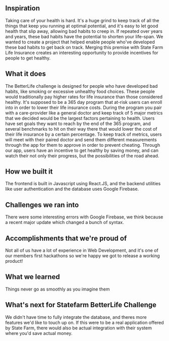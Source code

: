## Inspiration
Taking care of your health is hard. It's a huge grind to keep track of all the things that keep you running at optimal potential, and it's easy to let good health that slip away, allowing bad habits to creep in. If repeated over years and years, these bad habits have the potential to shorten your life-span. We wanted to create a project that helped enable people who've developed these bad habits to get back on track. Merging this premise with State Farm Life Insurance creates an interesting opportunity to provide incentives for people to get healthy.

## What it does
The BetterLife challenge is designed for people who have developed bad habits, like smoking or excessive unhealthy food choices. These people would traditionally pay higher rates for life insurance than those considered healthy. It's supposed to be a 365 day program that at-risk users can enroll into in order to lower their life insurance costs. During the program you pair with a care-provider like a general doctor and keep track of 5 major metrics that we decided would be the largest factors pertaining to health. Users have set goals they want to reach by the end of the 365 program, and several benchmarks to hit on their way there that would lower the cost of their life insurance by a certain percentage. To keep track of metrics, users will meet with their paired doctor and send them different measurements through the app for them to approve in order to prevent cheating. Through our app, users have an incentive to get healthy by saving money, and can watch their not only their progress, but the possibilities of the road ahead.

## How we built it
The frontend is built in Javascript using React.JS, and the backend utilities like user authentication and the database uses Google Firebase.

## Challenges we ran into
There were some interesting errors with Google Firebase, we think because a recent major update which changed a bunch of syntax.

## Accomplishments that we're proud of
Not all of us have a lot of experience in Web Development, and it's one of our members first hackathons so we're happy we got to release a working product!

## What we learned
Things never go as smoothly as you imagine them

## What's next for Statefarm BetterLife Challenge
We didn't have time to fully integrate the database, and theres more features we'd like to touch up on. If this were to be a real application offered by State Farm, there would also be actual integration with their system where you'd save actual money.
